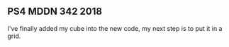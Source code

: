 ## PS4 MDDN 342 2018

I've finally added my cube into the new code, my next step is to put it in a grid.
